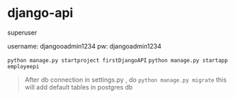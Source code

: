 # django-api

superuser 

username: djangooadmin1234
pw: djangoadmin1234

``` python manage.py startproject firstDjangoAPI ```
``` python manage.py startapp employeepi ```

> After db connection in settings.py , do ``` python manage.py migrate ``` this will add default tables in postgres db
